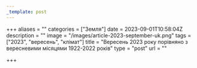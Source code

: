 ```yaml
---
_template: post
---
```


+++
aliases = ""
categories = ["Земля"]
date = 2023-09-01T10:58:04Z
description = ""
image = "/images/article-2023-september-uk.png"
tags = ["2023", "вересень", "клiмат"]
title = "Вересень 2023 року порівняно з вересневими місяцями 1922-2022 років"
type = "post"
url = ""

+++
